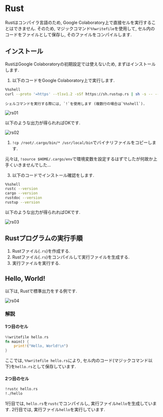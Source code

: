 # Rust

Rustはコンパイラ言語のため, Google Colaboratory上で直接セルを実行することはできません. そのため, マジックコマンド`%%writefile`を使用して, セル内のコードをファイルとして保存し, そのファイルをコンパイルします.

## インストール

RustはGoogle Colaboratoryの初期設定では使えないため, まずはインストールします.

1. 以下のコードをGoogle Colaboratory上で実行します.

```bash
%%shell
curl --proto '=https' --tlsv1.2 -sSf https://sh.rustup.rs | sh -s -- --default-toolchain stable -y
```

```{tip}
シェルコマンドを実行する際には, `!`を使用します (複数行の場合は`%%shell`).
```

![rs01](../_images/rs01.png)

以下のような出力が得られればOKです.

![rs02](../_images/rs02.png)

1. `!cp /root/.cargo/bin/* /usr/local/bin`でバイナリファイルをコピーします.

元々は, `!source $HOME/.cargo/env`で環境変数を設定するはずでしたが何故か上手くいきませんでした...

3. 以下のコードでインストール確認をします.

```bash
%%shell
rustc --version
cargo --version
rustdoc --version
rustup --version
```

以下のような出力が得られればOKです.

![rs03](../_images/rs03.png)

## Rustプログラムの実行手順

1. Rustファイル(`.rs`)を作成する.
2. Rustファイル(`.rs`)をコンパイルして実行ファイルを生成する.
3. 実行ファイルを実行する.

## Hello, World!

以下は, Rustで標準出力をする例です.

![rs04](../_images/rs04.png)

### 解説

#### 1つ目のセル

```rs
%%writefile hello.rs
fn main() {
    print!("Hello, World!\n")
}
```

ここでは, `%%writefile hello.rs`により, セル内のコード(マジックコマンド以下)を`hello.rs`として保存しています.

#### 2つ目のセル

```bash
!rustc hello.rs
!./hello
```

1行目では, `hello.rs`を`rustc`でコンパイルし, 実行ファイル`hello`を生成しています. 2行目では, 実行ファイル`hello`を実行しています.
